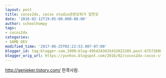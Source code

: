 ```yaml
---
layout: post
title: cocos2dx, cocos studio관련강좌가 알찬곳
date: '2016-02-12T19:05:00.000-08:00'
author: schoolhompy
tags:
- cocos2dx
categories:
- GAME DEV
modified_time: '2017-06-25T02:22:53.907-07:00'
blogger_id: tag:blogger.com,1999:blog-4954243635432022205.post-6757289802989214807
blogger_orig_url: https://yunhos.blogspot.com/2016/02/cocos2dx-cocos-studio.html
---
```


http://genieker.tistory.com/ 한쿡사람.